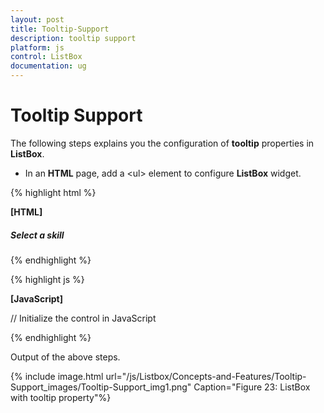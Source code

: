 ```yaml
---
layout: post
title: Tooltip-Support
description: tooltip support
platform: js
control: ListBox
documentation: ug
---
```


# Tooltip Support

The following steps explains you the configuration of **tooltip** properties in **ListBox**.

* In an **HTML** page, add a &lt;ul&gt; element to configure **ListBox** widget.

{% highlight html %}

**[HTML]**

<div id="control">
    <h5 class="ctrllabel">Select a skill</h5>
    <ul id="listboxSample"></ul>
</div>

{% endhighlight %}

{% highlight js %}

**[JavaScript]**
 
// Initialize the control in JavaScript

<script type="text/javascript">
    jQuery(function ($) {
        var skillset = [
        { skill: "ASP.NET", tooltip: "ASP.NET" }, { skill: "ActionScript", tooltip: "ActionScript" }, { skill: "Basic", tooltip: "Basic" },
        { skill: "C++", tooltip: "C++" }, { skill: "C#", tooltip: "C#" }, { skill: "dBase", tooltip: "dBase" }, { skill: "Delphi", tooltip: "Delphi" },
        { skill: "ESPOL", tooltip: "ESPOL" }, { skill: "F#", tooltip: "F#" }, { skill: "FoxPro", tooltip: "FoxPro" }, { skill: "Java", tooltip: "Java" },
        { skill: "J#", tooltip: "J#" }, { skill: "Lisp", tooltip: "Lisp" }, { skill: "Logo", tooltip: "Logo" }, { skill: "PHP", tooltip: "PHP" }
        ];
        $("#listboxSample").ejListBox({
            dataSource: skillset, enableTooltip: true,
            fields: { text: "skill", toolTipText: "tooltip" }
        });
    });
</script>

{% endhighlight %}

Output of the above steps.


{% include image.html url="/js/Listbox/Concepts-and-Features/Tooltip-Support_images/Tooltip-Support_img1.png" Caption="Figure 23: ListBox with tooltip property"%}

